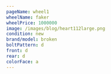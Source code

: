 ```yaml
---
pageName: wheel1
wheelName: faker
wheelPrice: 1000000
image: /images/blog/heart112large.png
condition: new
brand/model: broken
boltPattern: d
front: d
rear: d
colorFace: a
---
```

